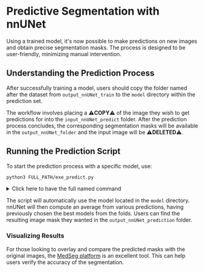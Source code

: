 
# Predictive Segmentation with nnUNet

Using a trained model, it's now possible to make predictions on new images and obtain precise segmentation masks. The process is designed to be user-friendly, minimizing manual intervention.

## Understanding the Prediction Process

After successfully training a model, users should copy the folder named after the dataset from `output_nnUNet_train` to the `model` directory within the prediction set.


The workflow involves placing a ⚠️**COPY**⚠️ of the image they wish to get predictions for into the `input_nnUNet_predict` folder. After the prediction process concludes, the corresponding segmentation masks will be available in the `output_nnUNet_folder` and the input image will be ⚠️**DELETED**⚠️.

## Running the Prediction Script


To start the prediction process with a specific model, use:

```bash
python3 FULL_PATH/exe_predict.py 
```
<details>
  <summary>Click here to have the full named command </summary>
                                                       
```bash
python3 FULL_PATH/exe_predict.py 
```
</details>

The script will automatically use the model located in the `model` directory. nnUNet will then compute an average from various predictions, having previously chosen the best models from the folds. Users can find the resulting image mask they wanted in the `output_nnUNet_prediction` folder.

### Visualizing Results

For those looking to overlay and compare the predicted masks with the original images, the [MedSeg platform](https://www.medseg.ai) is an excellent tool. This can help users verify the accuracy of the segmentation.

